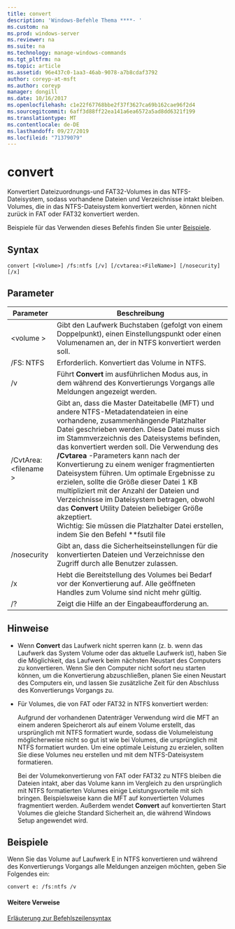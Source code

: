 ```yaml
---
title: convert
description: 'Windows-Befehle Thema ****- '
ms.custom: na
ms.prod: windows-server
ms.reviewer: na
ms.suite: na
ms.technology: manage-windows-commands
ms.tgt_pltfrm: na
ms.topic: article
ms.assetid: 96e437c0-1aa3-46ab-9078-a7b8cdaf3792
author: coreyp-at-msft
ms.author: coreyp
manager: dongill
ms.date: 10/16/2017
ms.openlocfilehash: c1e22f67768bbe2f37f3627ca69b162cae96f2d4
ms.sourcegitcommit: 6aff3d88ff22ea141a6ea6572a5ad8dd6321f199
ms.translationtype: MT
ms.contentlocale: de-DE
ms.lasthandoff: 09/27/2019
ms.locfileid: "71379079"
---
```

# <a name="convert"></a>convert



Konvertiert Dateizuordnungs-und FAT32-Volumes in das NTFS-Dateisystem, sodass vorhandene Dateien und Verzeichnisse intakt bleiben. Volumes, die in das NTFS-Dateisystem konvertiert werden, können nicht zurück in FAT oder FAT32 konvertiert werden.

Beispiele für das Verwenden dieses Befehls finden Sie unter [Beispiele](#BKMK_examples).

## <a name="syntax"></a>Syntax

```
convert [<Volume>] /fs:ntfs [/v] [/cvtarea:<FileName>] [/nosecurity] [/x]
```

## <a name="parameters"></a>Parameter

|Parameter|Beschreibung|
|---------|-----------|
|\<volume >|Gibt den Laufwerk Buchstaben (gefolgt von einem Doppelpunkt), einen Einstellungspunkt oder einen Volumenamen an, der in NTFS konvertiert werden soll.|
|/FS: NTFS|Erforderlich. Konvertiert das Volume in NTFS.|
|/v|Führt **Convert** im ausführlichen Modus aus, in dem während des Konvertierungs Vorgangs alle Meldungen angezeigt werden.|
|/CvtArea: \<filename >|Gibt an, dass die Master Dateitabelle (MFT) und andere NTFS-Metadatendateien in eine vorhandene, zusammenhängende Platzhalter Datei geschrieben werden. Diese Datei muss sich im Stammverzeichnis des Dateisystems befinden, das konvertiert werden soll. Die Verwendung des **/Cvtarea** -Parameters kann nach der Konvertierung zu einem weniger fragmentierten Dateisystem führen. Um optimale Ergebnisse zu erzielen, sollte die Größe dieser Datei 1 KB multipliziert mit der Anzahl der Dateien und Verzeichnisse im Dateisystem betragen, obwohl das **Convert** Utility Dateien beliebiger Größe akzeptiert.</br>Wichtig: Sie müssen die Platzhalter Datei erstellen, indem Sie den Befehl **fsutil file | atenew** vor dem Ausführen von **Convert**verwenden. **Convert** erstellt diese Datei nicht für Sie. **Convert** überschreibt diese Datei mit NTFS-Metadaten. Nach der Konvertierung wird der nicht verwendete Speicherplatz in dieser Datei freigegeben.|
|/nosecurity|Gibt an, dass die Sicherheitseinstellungen für die konvertierten Dateien und Verzeichnisse den Zugriff durch alle Benutzer zulassen.|
|/x|Hebt die Bereitstellung des Volumes bei Bedarf vor der Konvertierung auf. Alle geöffneten Handles zum Volume sind nicht mehr gültig.|
|/?|Zeigt die Hilfe an der Eingabeaufforderung an.|

## <a name="remarks"></a>Hinweise

-   Wenn **Convert** das Laufwerk nicht sperren kann (z. b. wenn das Laufwerk das System Volume oder das aktuelle Laufwerk ist), haben Sie die Möglichkeit, das Laufwerk beim nächsten Neustart des Computers zu konvertieren. Wenn Sie den Computer nicht sofort neu starten können, um die Konvertierung abzuschließen, planen Sie einen Neustart des Computers ein, und lassen Sie zusätzliche Zeit für den Abschluss des Konvertierungs Vorgangs zu.
-   Für Volumes, die von FAT oder FAT32 in NTFS konvertiert werden:

    Aufgrund der vorhandenen Datenträger Verwendung wird die MFT an einem anderen Speicherort als auf einem Volume erstellt, das ursprünglich mit NTFS formatiert wurde, sodass die Volumeleistung möglicherweise nicht so gut ist wie bei Volumes, die ursprünglich mit NTFS formatiert wurden. Um eine optimale Leistung zu erzielen, sollten Sie diese Volumes neu erstellen und mit dem NTFS-Dateisystem formatieren.

    Bei der Volumekonvertierung von FAT oder FAT32 zu NTFS bleiben die Dateien intakt, aber das Volume kann im Vergleich zu den ursprünglich mit NTFS formatierten Volumes einige Leistungsvorteile mit sich bringen. Beispielsweise kann die MFT auf konvertierten Volumes fragmentiert werden. Außerdem wendet **Convert** auf konvertierten Start Volumes die gleiche Standard Sicherheit an, die während Windows Setup angewendet wird.

## <a name="BKMK_examples"></a>Beispiele

Wenn Sie das Volume auf Laufwerk E in NTFS konvertieren und während des Konvertierungs Vorgangs alle Meldungen anzeigen möchten, geben Sie Folgendes ein:
```
convert e: /fs:ntfs /v
```

#### <a name="additional-references"></a>Weitere Verweise

[Erläuterung zur Befehlszeilensyntax](command-line-syntax-key.md)